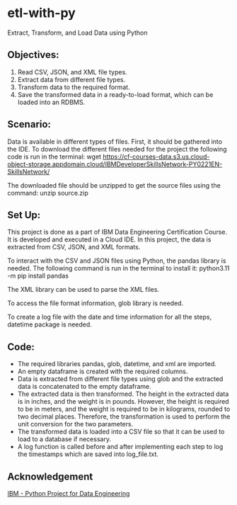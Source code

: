 # etl-with-py
Extract, Transform, and Load Data using Python

## Objectives:
1. Read CSV, JSON, and XML file types.
2. Extract data from different file types.
3. Transform data to the required format.
4. Save the transformed data in a ready-to-load format, which can be loaded into an RDBMS.

## Scenario:
Data is available in different types of files. First, it should be gathered into the IDE. To download the different files needed for the project the following code is run in the terminal: wget https://cf-courses-data.s3.us.cloud-object-storage.appdomain.cloud/IBMDeveloperSkillsNetwork-PY0221EN-SkillsNetwork/

The downloaded file should be unzipped to get the source files using the command: unzip source.zip 

## Set Up:
This project is done as a part of IBM Data Engineering Certification Course. It is developed and executed in a Cloud IDE. In this project, the data is extracted from CSV, JSON, and XML formats. 

To interact with the CSV and JSON files using Python, the pandas library is needed. The following command is run in the terminal to install it: python3.11 -m pip install pandas

The XML library can be used to parse the XML files. 

To access the file format information, glob library is needed.

To create a log file with the date and time information for all the steps, datetime package is needed.

## Code:
- The required libraries pandas, glob, datetime, and xml are imported.
- An empty dataframe is created with the required columns.
- Data is extracted from different file types using glob and the extracted data is concatenated to the empty dataframe.
- The extracted data is then transformed. The height in the extracted data is in inches, and the weight is in pounds. However, the height is required to be in meters, and the weight is required to be in kilograms, rounded to two decimal places. Therefore, the transformation is used to perform the unit conversion for the two parameters.
- The transformed data is loaded into a CSV file so that it can be used to load to a database if necessary.
- A log function is called before and after implementing each step to log the timestamps which are saved into log_file.txt.

## Acknowledgement
[IBM - Python Project for Data Engineering](https://www.coursera.org/programs/computer-science-comps-alternatives-zphna/learn/python-project-for-data-engineering?authProvider=ttu)

